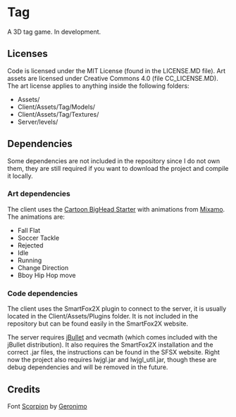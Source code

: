 # Tag

A 3D tag game. In development.

## Licenses

Code is licensed under the MIT License (found in the LICENSE.MD file). Art
assets are licensed under Creative Commons 4.0 (file CC_LICENSE.MD). The art
license applies to anything inside the following folders:

* Assets/
* Client/Assets/Tag/Models/
* Client/Assets/Tag/Textures/
* Server/levels/

## Dependencies

Some dependencies are not included in the repository since I do not own them,
they are still required if you want to download the project and compile it
locally.

### Art dependencies

The client uses the [Cartoon BigHead Starter](https://www.assetstore.unity3d.com/en/#!/content/15991)
with animations from [Mixamo](https://www.mixamo.com/). The animations are:
* Fall Flat
* Soccer Tackle
* Rejected
* Idle
* Running
* Change Direction
* Bboy Hip Hop move

### Code dependencies

The client uses the SmartFox2X plugin to connect to the server, it is usually
located in the Client/Assets/Plugins folder. It is not included in the
repository but can be found easily in the SmartFox2X website.

The server requires [jBullet](http://jbullet.advel.cz/) and vecmath (which comes
included with the jBullet distribution). It also requires the SmartFox2X
installation and the correct .jar files, the instructions can be found in the
SFSX website. Right now the project also requires lwjgl.jar and lwjgl_util.jar,
though these are debug dependencies and will be removed in the future.

## Credits

Font [Scorpion](http://www.dafont.com/scorpion.font) by [Geronimo](http://www.dafont.com/profile.php?user=756192)
